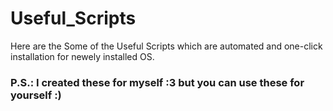 # Useful_Scripts
Here are the Some of the Useful Scripts which are automated and one-click installation for newely installed OS.
### P.S.: I created these for myself :3 but you can use these for yourself :)
